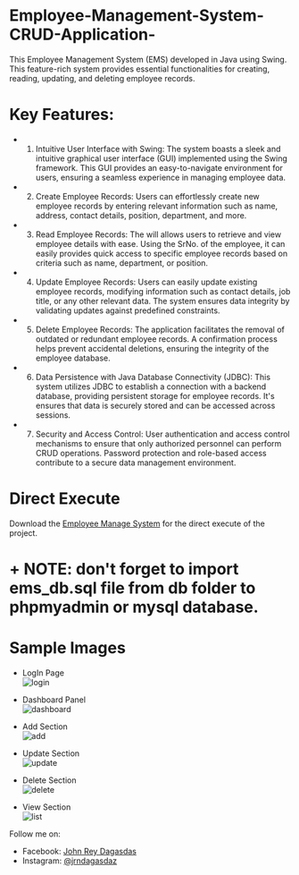 # Employee-Management-System-CRUD-Application-
This Employee Management System (EMS) developed in Java using Swing. This feature-rich system provides essential functionalities for creating, reading, updating, and deleting employee records.

# Key Features:
+ 1. Intuitive User Interface with Swing:
     The system boasts a sleek and intuitive graphical user interface (GUI) implemented using the Swing framework. This GUI provides an easy-to-navigate environment for users, ensuring a seamless experience in managing employee data.

+ 2. Create Employee Records:
     Users can effortlessly create new employee records by entering relevant information such as name, address, contact details, position, department, and more.

+ 3. Read Employee Records:
     The will allows users to retrieve and view employee details with ease. Using the SrNo. of the employee, it can easily provides quick access to specific employee records based on criteria such as name, department, or position.

+ 4. Update Employee Records:
Users can easily update existing employee records, modifying information such as contact details, job title, or any other relevant data. The system ensures data integrity by validating updates against predefined constraints.

+ 5. Delete Employee Records:
     The application facilitates the removal of outdated or redundant employee records. A confirmation process helps prevent accidental deletions, ensuring the integrity of the employee database.

+ 6. Data Persistence with Java Database Connectivity (JDBC):
     This system utilizes JDBC to establish a connection with a backend database, providing persistent storage for employee records. It's ensures that data is securely stored and can be accessed across sessions.

+ 7. Security and Access Control:
     User authentication and access control mechanisms to ensure that only authorized personnel can perform CRUD operations. Password protection and role-based access contribute to a secure data management environment.

# Direct Execute
Download the [Employee Manage System](https://github.com/JrdProg/Employee-Management-System-CRUD-Application-/files/13932483/EMS.CRUD.zip) for the direct execute of the project.

# + NOTE: don't forget to import ems_db.sql file from db folder to phpmyadmin or mysql database.


# Sample Images
+ LogIn Page <br />
![login](https://github.com/JrdProg/Employee-Management-System-CRUD-Application-/assets/136809827/e743a132-7709-4f4f-8441-d11a99e7b8e7)

+ Dashboard Panel <br />
![dashboard](https://github.com/JrdProg/Employee-Management-System-CRUD-Application-/assets/136809827/e67b0a9a-d4f2-4714-ac5c-f86394624a26)

+ Add Section <br />
![add](https://github.com/JrdProg/BouncingBall/assets/136809827/23b659c5-2824-4fd0-971b-2c85ee7629b8)

+ Update Section <br />
![update](https://github.com/JrdProg/BouncingBall/assets/136809827/60fafac7-42a9-4ca3-9389-e0b207e9ca7d)

+ Delete Section <br />
![delete](https://github.com/JrdProg/BouncingBall/assets/136809827/cfa1f485-f3ff-4d56-9303-67508e16db00)

+ View Section <br />
![list](https://github.com/JrdProg/BouncingBall/assets/136809827/32564b9e-2ccb-4db7-9d01-d350c7f16095)


Follow me on:
+ Facebook: <a href="https://facebook.com/chenzokiwasashi">John Rey Dagasdas</a>
+ Instagram: <a href="https://instagram.com/jrndagasdaz">@jrndagasdaz</a>
